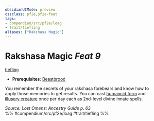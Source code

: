 ```yaml
---
obsidianUIMode: preview
cssclass: pf2e,pf2e-feat
tags:
- compendium/src/pf2e/loag
- trait/tiefling
aliases: ["Rakshasa Magic"]
---
```

# Rakshasa Magic  *Feat 9*  
[tiefling](../../rules/traits/tiefling-b1.md)  

- **Prerequisites**: [Beastbrood](beastbrood-loag.md)

You remember the secrets of your rakshasa forebears and know how to apply those memories to get results. You can cast [humanoid form](../spells/humanoid-form.md) and [illusory creature](../spells/illusory-creature.md) once per day each as 2nd-level divine innate spells.

*Source: Lost Omens: Ancestry Guide p. 63*  
%% #compendium/src/pf2e/loag #trait/tiefling %%